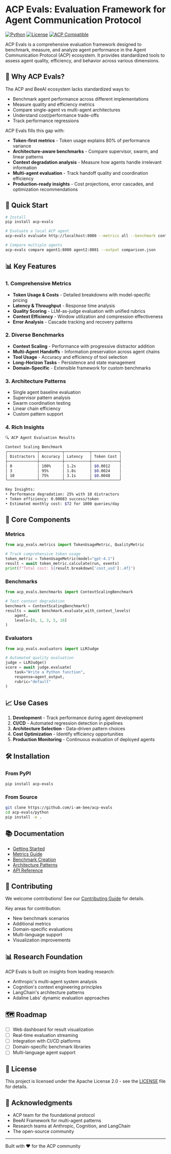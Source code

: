 # ACP Evals: Evaluation Framework for Agent Communication Protocol

[![Python](https://img.shields.io/badge/Python-3.11+-blue.svg)](https://www.python.org/)
[![License](https://img.shields.io/badge/License-Apache%202.0-green.svg)](LICENSE)
[![ACP Compatible](https://img.shields.io/badge/ACP-Compatible-purple.svg)](https://github.com/i-am-bee/acp)

ACP Evals is a comprehensive evaluation framework designed to benchmark, measure, and analyze agent performance in the Agent Communication Protocol (ACP) ecosystem. It provides standardized tools to assess agent quality, efficiency, and behavior across various dimensions.

## 🎯 Why ACP Evals?

The ACP and BeeAI ecosystem lacks standardized ways to:
- Benchmark agent performance across different implementations
- Measure quality and efficiency metrics
- Compare single-agent vs multi-agent architectures
- Understand cost/performance trade-offs
- Track performance regressions

ACP Evals fills this gap with:
- **Token-first metrics** - Token usage explains 80% of performance variance
- **Architecture-aware benchmarks** - Compare supervisor, swarm, and linear patterns
- **Context degradation analysis** - Measure how agents handle irrelevant information
- **Multi-agent evaluation** - Track handoff quality and coordination efficiency
- **Production-ready insights** - Cost projections, error cascades, and optimization recommendations

## 🚀 Quick Start

```bash
# Install
pip install acp-evals

# Evaluate a local ACP agent
acp-evals evaluate http://localhost:8000 --metrics all --benchmark context-scaling

# Compare multiple agents
acp-evals compare agent1:8000 agent2:8001 --output comparison.json
```

## 📊 Key Features

### 1. Comprehensive Metrics
- **Token Usage & Costs** - Detailed breakdowns with model-specific pricing
- **Latency & Throughput** - Response time analysis
- **Quality Scoring** - LLM-as-judge evaluation with unified rubrics
- **Context Efficiency** - Window utilization and compression effectiveness
- **Error Analysis** - Cascade tracking and recovery patterns

### 2. Diverse Benchmarks
- **Context Scaling** - Performance with progressive distractor addition
- **Multi-Agent Handoffs** - Information preservation across agent chains
- **Tool Usage** - Accuracy and efficiency of tool selection
- **Long-Horizon Tasks** - Persistence and state management
- **Domain-Specific** - Extensible framework for custom benchmarks

### 3. Architecture Patterns
- Single agent baseline evaluation
- Supervisor pattern analysis
- Swarm coordination testing
- Linear chain efficiency
- Custom pattern support

### 4. Rich Insights
```bash
🔍 ACP Agent Evaluation Results

Context Scaling Benchmark
┌─────────────┬──────────┬───────────┬────────────┐
│ Distractors │ Accuracy │ Latency   │ Token Cost │
├─────────────┼──────────┼───────────┼────────────┤
│ 0           │ 100%     │ 1.2s      │ $0.0012    │
│ 3           │ 95%      │ 1.8s      │ $0.0024    │
│ 10          │ 75%      │ 3.1s      │ $0.0048    │
└─────────────┴──────────┴───────────┴────────────┘

Key Insights:
• Performance degradation: 25% with 10 distractors
• Token efficiency: 0.00083 success/token
• Estimated monthly cost: $72 for 1000 queries/day
```

## 🔧 Core Components

### Metrics
```python
from acp_evals.metrics import TokenUsageMetric, QualityMetric

# Track comprehensive token usage
token_metric = TokenUsageMetric(model="gpt-4.1")
result = await token_metric.calculate(run, events)
print(f"Total cost: ${result.breakdown['cost_usd']:.4f}")
```

### Benchmarks
```python
from acp_evals.benchmarks import ContextScalingBenchmark

# Test context degradation
benchmark = ContextScalingBenchmark()
results = await benchmark.evaluate_with_context_levels(
    agent, 
    levels=[0, 1, 3, 5, 10]
)
```

### Evaluators
```python
from acp_evals.evaluators import LLMJudge

# Automated quality evaluation
judge = LLMJudge()
score = await judge.evaluate(
    task="Write a Python function",
    response=agent_output,
    rubric="default"
)
```

## 📈 Use Cases

1. **Development** - Track performance during agent development
2. **CI/CD** - Automated regression detection in pipelines
3. **Architecture Selection** - Data-driven pattern choices
4. **Cost Optimization** - Identify efficiency opportunities
5. **Production Monitoring** - Continuous evaluation of deployed agents

## 🛠️ Installation

### From PyPI
```bash
pip install acp-evals
```

### From Source
```bash
git clone https://github.com/i-am-bee/acp-evals
cd acp-evals/python
pip install -e .
```

## 📚 Documentation

- [Getting Started](docs/getting-started.md)
- [Metrics Guide](docs/metrics.md)
- [Benchmark Creation](docs/benchmarks.md)
- [Architecture Patterns](docs/patterns.md)
- [API Reference](docs/api.md)

## 🤝 Contributing

We welcome contributions! See our [Contributing Guide](CONTRIBUTING.md) for details.

Key areas for contribution:
- New benchmark scenarios
- Additional metrics
- Domain-specific evaluations
- Multi-language support
- Visualization improvements

## 📊 Research Foundation

ACP Evals is built on insights from leading research:
- Anthropic's multi-agent system analysis
- Cognition's context engineering principles
- LangChain's architecture patterns
- Adaline Labs' dynamic evaluation approaches

## 🗺️ Roadmap

- [ ] Web dashboard for result visualization
- [ ] Real-time evaluation streaming
- [ ] Integration with CI/CD platforms
- [ ] Domain-specific benchmark libraries
- [ ] Multi-language agent support

## 📄 License

This project is licensed under the Apache License 2.0 - see the [LICENSE](LICENSE) file for details.

## 🙏 Acknowledgments

- ACP team for the foundational protocol
- BeeAI Framework for multi-agent patterns
- Research teams at Anthropic, Cognition, and LangChain
- The open-source community

---

Built with ❤️ for the ACP community
